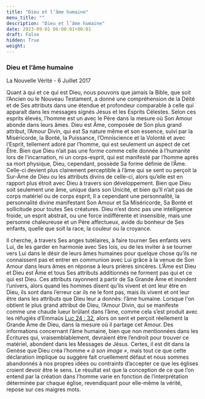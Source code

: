 ```yaml
---
title: "Dieu et l’âme humaine"
menu_title: ""
description: "Dieu et l’âme humaine"
date: 2023-09-01 06:00:01+00:01
draft: False
hidden: True
weight:
---
```

### Dieu et l’âme humaine

La Nouvelle Vérité - 6 Juillet 2017

Quant à qui et ce qui est Dieu, nous pouvons que jamais la Bible, que soit l’Ancien ou le Nouveau Testament, a donné une compréhension de la Déité et de Ses attributs dans une étendue et profondeur comparable à celle qui apparaît dans les messages signés Jésus et les Esprits Célestes. Selon ces esprits élevés, l’homme est un avec le Père dans la mesure où Son Amour abonde dans leurs âmes. Dieu est Âme, composée de Son plus grand attribut, l’Amour Divin, qui est Sa nature même et son essence, suivi par la Miséricorde, la Bonté, la Puissance, l’Omniscience et la Volonté et avec l’Esprit, tellement adoré par l’homme, qui est seulement un aspect de cet Être. Bien que Dieu n’ait pas une forme comme celle donnée à l’humanité lors de l’incarnation, ni un corps-esprit, qui est manifesté par l’homme après sa mort physique, Dieu, cependant, possède Sa forme définie de l’Âme. Celle-ci devient plus clairement perceptible à l’âme qui se sent ou perçoit la Sur-Âme de Dieu ou les attributs divins de celle-ci, alors qu’elle est en rapport plus étroit avec Dieu à travers son développement. Bien que Dieu soit seulement une âme, unique dans son Unicité, et bien qu’Il n’ait pas de corps matériel ou de corps esprit, Il a cependant une personnalité, la personnalité divine manifestant Son Amour et Sa Miséricorde, Sa Bonté et sollicitude pour toutes Ses créatures. Dieu n’est donc pas une intelligence froide, un esprit abstrait, ou une force indifférente et insensible, mais une personne chaleureuse et un Père affectueux, avide du bonheur de Ses enfants, quelle que soit la race, la couleur ou la croyance.

Il cherche, à travers Ses anges tutélaires, à faire tourner Ses enfants vers Lui, de les garder en harmonie avec Ses lois, ou de les inviter à se tourner vers Lui dans le désir de leurs âmes humaines pour quelque chose qu’ils ne connaissent pas et entrer en communion avec Lui grâce à la venue de Son Amour dans leurs âmes en réponse à leurs prières sincères. L’Âme est Dieu et Dieu est Âme et tous Ses attributs additionnés ne forment pas qui et ce qui est Dieu. Ces attributs rayonnent à partir de Sa Grande Âme et inondent l’univers, alors quand les hommes disent qu’ils vivent et ont leur être en Dieu, ils sont dans l’erreur car ils ne le font pas, mais ils vivent et ont leur être dans les attributs que Dieu leur a donnés: l’âme humaine. Lorsque l'on obtient le plus grand attribut de Dieu, l’Amour Divin, qui se manifeste comme une chaude lueur brûlant dans l’âme, comme cela s’est produit avec les réfugiés d’Emmaüs [Luc 24 : 32](https://saintebible.com/luke/24-32.htm), alors on sent et perçoit réellement la Grande Âme de Dieu, dans la mesure où il partage cet Amour. Des informations concernant l’âme humaine, bien que non mentionnées dans les Écritures qui, vraisemblablement, devraient être l’endroit pour trouver ce matériel, abondent dans les Messages de Jésus. Certes, il est dit dans la Genèse que Dieu créa l’homme *« à son image »*, mais tout ce que cette déclaration implique ou suggère fait cruellement défaut et nous sommes abandonnés à nos propres idées ou contraints d’accepter ce que les églises croient devoir être le sens. Le résultat est que la conception de ce que l’on entend par la création dans l’homme varie en fonction de l’interprétation déterminée par chaque église, revendiquant pour elle-même la vérité, repose sur ces maigres mots.